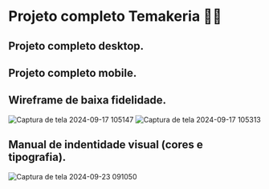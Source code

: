 # Projeto completo Temakeria 🍱🥢

## Projeto completo desktop.


## Projeto completo mobile.


## Wireframe de baixa fidelidade.
![Captura de tela 2024-09-17 105147](https://github.com/user-attachments/assets/c0ab71e0-0ac4-4d86-8849-12a3989b14f4)
![Captura de tela 2024-09-17 105313](https://github.com/user-attachments/assets/eff20509-205c-405a-a6a5-d3cf3042d121)

## Manual de indentidade visual (cores e tipografia).
![Captura de tela 2024-09-23 091050](https://github.com/user-attachments/assets/f0d6a9b9-2f1c-4194-ada3-e77b97844722)



